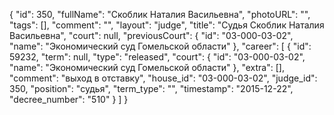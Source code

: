 {
    "id": 350,
    "fullName": "Скоблик Наталия Васильевна",
    "photoURL": "",
    "tags": [],
    "comment": "",
    "layout": "judge",
    "title": "Судья Скоблик Наталия Васильевна",
    "court": null,
    "previousCourt": {
        "id": "03-000-03-02",
        "name": "Экономический суд Гомельской области"
    },
    "career": [
        {
            "id": 59232,
            "term": null,
            "type": "released",
            "court": {
                "id": "03-000-03-02",
                "name": "Экономический суд Гомельской области"
            },
            "extra": [],
            "comment": "выход в отставку",
            "house_id": "03-000-03-02",
            "judge_id": 350,
            "position": "судья",
            "term_type": "",
            "timestamp": "2015-12-22",
            "decree_number": "510"
        }
    ]
}
